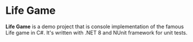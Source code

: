 # Life Game #

**Life Game** is a demo project that is console implementation of the famous Life game in C#. It's written with .NET 8 and NUnit framework for unit tests.
